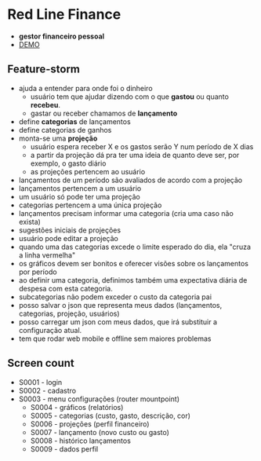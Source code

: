 # Red Line Finance

- **gestor financeiro pessoal**
- [DEMO](https://redline-tvd9q.ondigitalocean.app/#/login)

## Feature-storm

- ajuda a entender para onde foi o dinheiro
  - usuário tem que ajudar dizendo com o que **gastou** ou quanto **recebeu**.
  - gastar ou receber chamamos de **lançamento**
- define **categorias** de lançamentos
- define categorias de ganhos
- monta-se uma **projeção**
  - usuário espera receber X e os gastos serão Y num período de X dias
  - a partir da projeção dá pra ter uma ideia de quanto deve ser, por exemplo, o gasto diário
  - as projeções pertencem ao usuário
- lançamentos de um período são avaliados de acordo com a projeção
- lançamentos pertencem a um usuário
- um usuário só pode ter uma projeção
- categorias pertencem a uma única projeção
- lançamentos precisam informar uma categoria (cria uma caso não exista)
- sugestões iniciais de projeções
- usuário pode editar a projeção
- quando uma das categorias excede o limite esperado do dia, ela "cruza a linha vermelha"
- os gráficos devem ser bonitos e oferecer visões sobre os lançamentos por período
- ao definir uma categoria, definimos também uma expectativa diária de despesa com esta categoria.
- subcategorias não podem exceder o custo da categoria pai
- posso salvar o json que representa meus dados (lançamentos, categorias, projeção, usuários)
- posso carregar um json com meus dados, que irá substituir a configuração atual.
- tem que rodar web mobile e offline sem maiores problemas

## Screen count

- S0001 - login
- S0002 - cadastro
- S0003 - menu configurações (router mountpoint)
  - S0004 - gráficos (relatórios)
  - S0005 - categorias (custo, gasto, descrição, cor)
  - S0006 - projeções (perfil financeiro)
  - S0007 - lançamento (novo custo ou gasto)
  - S0008 - histórico lançamentos
  - S0009 - dados perfil
